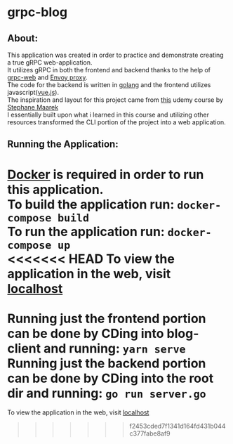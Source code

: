 # grpc-blog

## About:
This application was created in order to practice and demonstrate creating a true gRPC web-application. <br/>
It utilizes gRPC in both the frontend and backend thanks to the help of [grpc-web](https://github.com/grpc/grpc-web) and [Envoy proxy](https://www.envoyproxy.io/). <br/>
The code for the backend is written in [golang](https://golang.org/) and the frontend utilizes javascript([vue.js](https://vuejs.org/)). <br />
The inspiration and layout for this project came from [this](https://www.udemy.com/course/grpc-golang/) udemy course by [Stephane Maarek](https://www.udemy.com/user/stephane-maarek/)<br />
I essentially built upon what i learned in this course and utilizing other resources transformed the CLI portion of the project into a web application.

## Running the Application:
[Docker](https://www.docker.com/) is required in order to run this application.<br/>
To build the application run: `docker-compose build`<br/>
To run the application run: `docker-compose up` <br/>
<<<<<<< HEAD
To view the application in the web, visit [localhost](http://localhost:8081)<br/><br/>
Running just the frontend portion can be done by CDing into blog-client and running: `yarn serve`<br/>
Running just the backend portion can be done by CDing into the root dir and running: `go run server.go`
=======
To view the application in the web, visit [localhost](http://localhost:8081)
>>>>>>> f2453cded7f1341d164fd431b044c377fabe8af9
